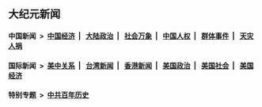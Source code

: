 ## 大纪元新闻

#### 中国新闻 &nbsp;>&nbsp; [中国经济](indexes/ncid283/README.md?09171245) &nbsp;| &nbsp; [大陆政治](indexes/ncid277/README.md?09171245) &nbsp;| &nbsp; [社会万象](indexes/ncid282/README.md?09171245) &nbsp;| &nbsp; [中国人权](indexes/ncid278/README.md?09171245) &nbsp;| &nbsp; [群体事件](indexes/ncid279/README.md?09171245) &nbsp;| &nbsp; [天灾人祸](indexes/ncid280/README.md?09171245)

#### 国际新闻 &nbsp;>&nbsp; [美中关系](indexes/nf1412576/README.md?09171245) &nbsp;| &nbsp; [台湾新闻](indexes/ncid1349361/README.md?09171245) &nbsp;| &nbsp; [香港新闻](indexes/ncid1349362/README.md?09171245) &nbsp;| &nbsp; [美国政治](indexes/ncid1078159/README.md?09171245) &nbsp;| &nbsp; [美国社会](indexes/ncid1078160/README.md?09171245) &nbsp;| &nbsp; [美国经济](indexes/ncid1078158/README.md?09171245)

#### 特别专题 &nbsp;>&nbsp; [中共百年历史](https://github.com/epoch-news/epoch-special/blob/master/README.md?09171245)  
